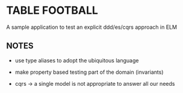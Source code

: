 # TABLE FOOTBALL

A sample application to test an explicit ddd/es/cqrs approach in ELM

## NOTES

- use type aliases to adopt the ubiquitous language
- make property based testing part of the domain (invariants)

- cqrs -> a single model is not appropriate to answer all our needs

